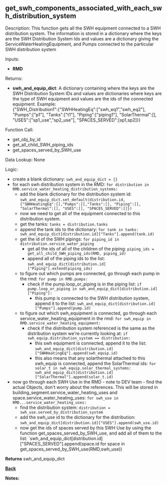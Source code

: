 ## get_swh_components_associated_with_each_swh_distribution_system

Description: This function gets all the SWH equipment connected to a SWH distribution system.  The information is stored in a dictionary where the keys are the SWH Distribution System Ids and values are a dictionary giving the ServiceWaterHeatingEquipment, and Pumps connected to the particular SWH distribution system  

Inputs:
- **RMD**

Returns:
- **swh_and_equip_dict**: A dictionary containing where the keys are the SWH Distribution System IDs and values are dictionaries where keys are the type of SWH equipment and values are the ids of the connected equipment.  Example:  
{"SWH_Distribution1":{"SWHHeatingEq":["swh_eq1","swh_eq2"], "Pumps":["p1"], "Tanks":["t1"], "Piping":["piping1"], "SolarThermal":[], "USES":["sp1_use","sp2_use"], "SPACES_SERVED":[sp1,sp2]}}

Function Call:

- get_obj_by_id
- get_all_child_SWH_piping_ids
- get_spaces_served_by_SWH_use

Data Lookup: None

Logic:
- create a blank dictionary: `swh_and_equip_dict = {}`
- for each swh distribution system in the RMD: `for distribution in RMD.service_water_heating_distribution_systems:`
    - add the blank dictionary for the distribution system id: `swh_and_equip_dict.set_default(distribution.id, {"SWHHeatingEq":[],"Pumps":[],"Tanks":[], "Piping":[], "SolarThermal":[], "USES":[], "SPACES_SERVED":[]})`
    - now we need to get all of the equipment connected to this distribution system.
    - get the tanks: `tanks = distribution.tanks`
    - append the tank ids to the dictionary: `for tank in tanks:  swh_and_equip_dict[distribution.id]["Tanks"].append(tank.id)`
    - get the id of the SWH pipings: `for piping_id in distribution.service_water_piping`
        - get all the ids of all of the children of the piping: `piping_ids = get_all_child_SWH_piping_ids(RMD, piping_id)`
        - append all of the piping ids to the list: `swh_and_equip_dict[distribution.id]["Piping"].extend(piping_ids)`
    - to figure out which pumps are connected, go through each pump in the rmd: `for pump in RMD.pumps:`
        - check if the pump.loop_or_piping is in the piping list: `if pump.loop_or_piping in swh_and_equip_dict[distribution.id]["Piping"]:`
            - this pump is connected to the SWH distribution system, append it to the list: `swh_and_equip_dict[distribution.id]["Pumps"].append(pump.id)`
    - to figure out which swh_equipment is connected, go through each service_water_heating_equipment in the rmd: `for swh_equip in RMD.service_water_heating_equipment:`
        - check if the distribution system referenced is the same as the distribution system we're currently looking at: `if swh_equip.distribution_system == distribution:`
            - this swh equipment is connected, append it to the list: `swh_and_equip_dict[distribution.id]["SWHHeatingEq"].append(swh_equip.id)`
            - this also means that any solarthermal attached to this swh_equip is connected, append the SolarThermal ids: `for solar_t in swh_equip.solar_thermal_systems: swh_and_equip_dict[distribution.id]["SolarThermal"].append(solar_t.id)`
- now go through each SWH Use in the RMD - note to DEV team - find the actual Objects, don't worry about the references.  This will be stored in building_segment.service_water_heating_uses and space.service_water_heating_uses: `for swh_use in RMD...service_water_heating_uses:`
    - find the distribution system: `distribution = swh_use.served_by_distribution_system`
    - add the swh_use id to the dictionary for the distribution: `swh_and_equip_dict[distribution.id]["USES"].append(swh_use.id)`
    - now get the ids of spaces served by this SWH Use by using the function get_spaces_served_by_SWH_use, and add all of them to the list: `swh_and_equip_dict[distribution.id]["SPACES_SERVED"].append(space.id for space in get_spaces_served_by_SWH_use(RMD,swh_use))

**Returns** swh_and_equip_dict

**[Back](../_toc.md)**

**Notes:**

